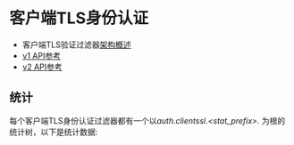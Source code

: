 # 客户端TLS身份认证

* 客户端TLS验证过滤器[架构概述](TODO:)
* [v1 API参考](TODO:)
* [v2 API参考](TODO:)

## 统计

每个客户端TLS身份认证过滤器都有一个以*auth.clientssl.<stat_prefix>.* 为根的统计树，以下是统计数据:
